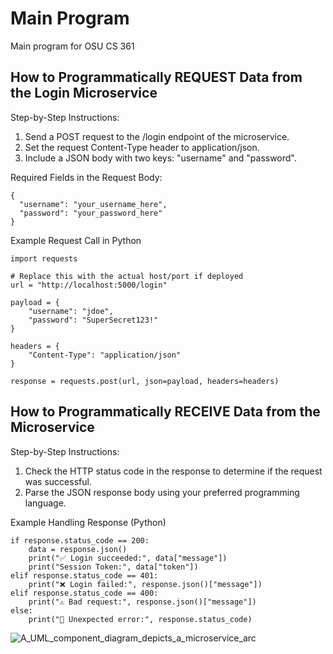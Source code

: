 # Main Program

Main program for OSU CS 361

## How to Programmatically REQUEST Data from the Login Microservice

Step-by-Step Instructions:
1.	Send a POST request to the /login endpoint of the microservice.
2.	Set the request Content-Type header to application/json.
3.	Include a JSON body with two keys: "username" and "password".

Required Fields in the Request Body:
```
{
  "username": "your_username_here",
  "password": "your_password_here"
}
```

Example Request Call in Python
```
import requests

# Replace this with the actual host/port if deployed
url = "http://localhost:5000/login"

payload = {
    "username": "jdoe",
    "password": "SuperSecret123!"
}

headers = {
    "Content-Type": "application/json"
}

response = requests.post(url, json=payload, headers=headers)
```


## How to Programmatically RECEIVE Data from the Microservice

Step-by-Step Instructions:
1.	Check the HTTP status code in the response to determine if the request was successful.
2.	Parse the JSON response body using your preferred programming language.

Example Handling Response (Python)

```
if response.status_code == 200:
    data = response.json()
    print("✅ Login succeeded:", data["message"])
    print("Session Token:", data["token"])
elif response.status_code == 401:
    print("❌ Login failed:", response.json()["message"])
elif response.status_code == 400:
    print("⚠️ Bad request:", response.json()["message"])
else:
    print("🔴 Unexpected error:", response.status_code)
```

![A_UML_component_diagram_depicts_a_microservice_arc](https://github.com/user-attachments/assets/ec68ba84-91da-42d8-83cd-8abafeb7b704)


